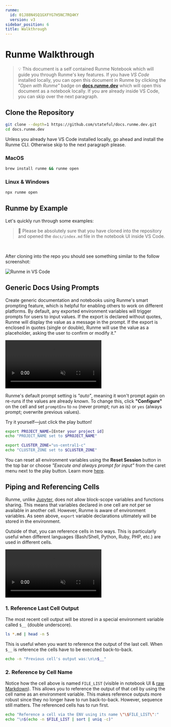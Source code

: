 ```yaml
---
runme:
  id: 01J88N4SQ1GXFYG7H5NC7RQ4KY
  version: v3
sidebar_position: 6
title: Walkthrough
---
```


# Runme Walkthrough

> 💡 This document is a self contained Runme Notebook which will guide you through Runme's key features. If you have _VS Code_ installed locally, you can open this document in Runme by clicking the _"Open with Runme"_ badge on **[docs.runme.dev](https://docs.runme.dev/)** which will open this document as a notebook locally. If you are already inside VS Code, you can skip over the next paragraph.

## Clone the Repository

```sh {"id":"01HY0Y62WJCT2BVD5VA2HZ32TG"}
git clone --depth=1 https://github.com/stateful/docs.runme.dev.git
cd docs.runme.dev
```

Unless you already have VS Code installed locally, go ahead and install the Runme CLI. Otherwise skip to the next paragraph please.

### MacOS

```sh {"cwd":"docs.runme.dev","id":"01HY0SZCMGA291TVE2R1QKNVX4"}
brew install runme && runme open
```

### Linux & Windows

```sh {"cwd":"docs.runme.dev","id":"01HY0SZCMGA291TVE2R40BDNJ9"}
npx runme open
```

## Runme by Example

Let's quickly run through some examples:

> 🚨 Please be absolutely sure that you have cloned into the repository and opened the `docs/index.md` file in the notebook UI inside VS Code.

<br/>

After cloning into the repo you should see something similar to the follow screenshot:

![Runme in VS Code](/img/doc-in-vscode.png)

## Generic Docs Using Prompts

Create generic documentation and notebooks using Runme's smart prompting feature, which is helpful for enabling others to work on different platforms. By default, any exported environment variables will trigger prompts for users to input values. If the export is declared without quotes, Runme will display the value as a message in the prompt. If the export is enclosed in quotes (single or double), Runme will use the value as a placeholder, asking the user to confirm or modify it."

<video autoPlay loop muted playsInline controls>
  <source src="/videos/prompting.mp4" type="video/mp4" />
  <source src="../../static/videos/prompting.mp4" type="video/mp4" />
  <source src="/videos/prompting.webm" type="video/webm" />
  <source src="../../static/videos/prompting.webm" type="video/webm" />
</video>
<br/>

Runme's default prompt setting is _"auto"_, meaning it won't prompt again on re-runs if the values are already known. To change this, click **"Configure"** on the cell and set `promptEnv` to `no` (never prompt; run as is) or `yes` (always prompt; overwrite previous values).

Try it yourself—just click the play button!

```sh {"id":"01HY0Z7HSFFV7KHPX559SNVSHN","terminalRows":"4"}
export PROJECT_NAME=[Enter your project id]
echo "PROJECT_NAME set to $PROJECT_NAME"

export CLUSTER_ZONE="us-central1-c"
echo "CLUSTER_ZONE set to $CLUSTER_ZONE"
```

You can reset all environment variables using the **Reset Session** button in the top bar or choose _"Execute and always prompt for input"_ from the caret menu next to the play button. Learn more [here](https://docs.runme.dev/configuration/cell-level#set-environment-variables).

## Piping and Referencing Cells

Runme, unlike [Jupyter](https://jupyter.org/), does not allow block-scope variables and functions sharing. This means that variables declared in one cell are not per se available in another cell. However, Runme is aware of environment variables. As seen above, `export` variable declarations ultimately will be stored in the environment.

Outside of that, you can reference cells in two ways. This is particularly useful when different languages (Bash/Shell, Python, Ruby, PHP, etc.) are used in different cells.

<video autoPlay loop muted playsInline controls>
  <source src="/videos/referencing.mp4" type="video/mp4" />
  <source src="../../static/videos/referencing.mp4" type="video/mp4" />
  <source src="/videos/referencing.webm" type="video/webm" />
  <source src="../../static/videos/referencing.webm" type="video/webm" />
</video>
<br/>

### 1. Reference Last Cell Output

The most recent cell output will be stored in a special environment variable called `$__` (double underscore).

```sh {"id":"01HY18GGPG1C8KT40T8D41885F","name":"FILE_LIST"}
ls *.md | head -n 5
```

This is useful when you want to reference the output of the last cell. When `$__` is reference the cells have to be executed back-to-back.

```sh {"id":"01HY192SQK8VCQ9DXX2KGR249N"}
echo -n "Previous cell's output was:\n\n$__"
```

### 2. Reference by Cell Name

Notice how the cell above is named `FILE_LIST` (visible in notebook UI & [raw Markdown](https://raw.githubusercontent.com/stateful/docs.runme.dev/main/docs/index.md)). This allows you to reference the output of that cell by using the cell name as an environment variable. This makes reference outputs more robust since they no longer have to run back-to-back. However, sequence still matters. The referenced cells has to run first.

```sh {"id":"01HY18W7RX74HFNZSBNYB9SEFR"}
echo "Reference a cell via the ENV using its name \"\$FILE_LIST\":"
echo "\n$(echo -n $FILE_LIST | sort | uniq -c)"
```
